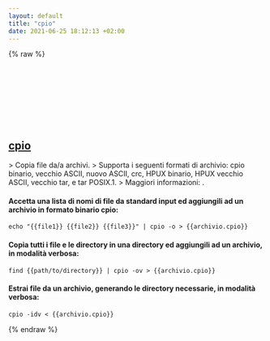 ```yaml
---
layout: default
title: "cpio"
date: 2021-06-25 18:12:13 +02:00
---
```

{% raw %}
<h2 id="cpio">
  <a href="/it/common/cpio.html">cpio</a> <a href="#cpio"><svg class="icon">
    <use href="/assets/images/unicode_sprite.svg#link" />
  </svg></a>
</h2>
> Copia file da/a archivi.
> Supporta i seguenti formati di archivio: cpio binario, vecchio ASCII, nuovo ASCII, crc, HPUX binario, HPUX vecchio ASCII, vecchio tar, e tar POSIX.1.
> Maggiori informazioni: <https://www.gnu.org/software/cpio>.

#### Accetta una lista di nomi di file da standard input ed aggiungili ad un archivio in formato binario cpio:
```shell
echo "{{file1}} {{file2}} {{file3}}" | cpio -o > {{archivio.cpio}}
```
#### Copia tutti i file e le directory in una directory ed aggiungili ad un archivio, in modalità verbosa:
```shell
find {{path/to/directory}} | cpio -ov > {{archivio.cpio}}
```
#### Estrai file da un archivio, generando le directory necessarie, in modalità verbosa:
```shell
cpio -idv < {{archivio.cpio}}
```
{% endraw %}
